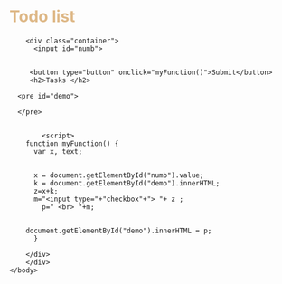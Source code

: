 <DOCTYPE HTML>
<html>
    <head>
        <link href="style.css" rel="stylesheet" type="text/css">
        <title>Todo list</title>
    </head>
    <body>
      <div class="d1">
       <h1 style=" color: burlywood;">Todo list</h1>
       
        <div class="container">
          <input id="numb">
          

         <button type="button" onclick="myFunction()">Submit</button>
         <h2>Tasks </h2>

      <pre id="demo">
          
      </pre>
            

            <script>
        function myFunction() {
          var x, text;

       
          x = document.getElementById("numb").value;
          k = document.getElementById("demo").innerHTML;
          z=x+k;
          m="<input type="+"checkbox"+"> "+ z ;
            p=" <br> "+m;

    
        document.getElementById("demo").innerHTML = p;
          }
</script>

           
            
               
            
        </div>
        </div>
    </body>
</html>
    
